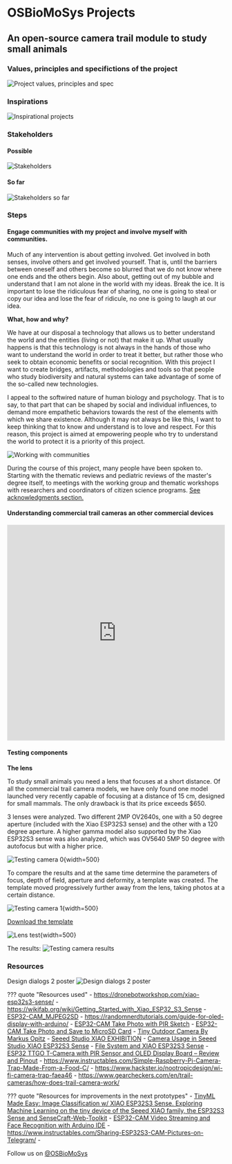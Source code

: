 # **OSBioMoSys Projects**

## An open-source camera trail module to study small animals

### Values, principles and specifictions of the project

![Project values, principles and spec](../images/MP_ProjectValuesPrincipleSpecs.jpg)

### Inspirations

![Inspirational projects](../images/MP_inspirations.jpg)

### Stakeholders

#### Possible
![Stakeholders](../images/MP_possibleStakeholders.jpg)

#### So far
![Stakeholders so far](../images/MP_Stackholders_sofar.PNG)


### Steps

#### Engage communities with my project and involve myself with communities.

Much of any intervention is about getting involved. Get involved in both senses, involve others and get involved yourself. That is, until the barriers between oneself and others become so blurred that we do not know where one ends and the others begin. Also about, getting out of my bubble and understand that I am not alone in the world with my ideas. Break the ice. It is important to lose the ridiculous fear of sharing, no one is going to steal or copy our idea and lose the fear of ridicule, no one is going to laugh at our idea.

**What, how and why?**

We have at our disposal a technology that allows us to better understand the world and the entities (living or not) that make it up. What usually happens is that this technology is not always in the hands of those who want to understand the world in order to treat it better, but rather those who seek to obtain economic benefits or social recognition. With this project I want to create bridges, artifacts, methodologies and tools so that people who study biodiversity and natural systems can take advantage of some of the so-called new technologies.

I appeal to the softwired nature of human biology and psychology. That is to say, to that part that can be shaped by social and individual influences, to demand more empathetic behaviors towards the rest of the elements with which we share existence. Although it may not always be like this, I want to keep thinking that to know and understand is to love and respect. For this reason, this project is aimed at empowering people who try to understand the world to protect it is a priority of this project.

![Working with communities](../images/MP_communities.PNG)

During the course of this project, many people have been spoken to. Starting with the thematic reviews and pediatric reviews of the master's degree itself, to meetings with the working group and thematic workshops with researchers and coordinators of citizen science programs. [See acknowledgments section.](../masterProject/MP-05-PeopleAcknowledgments.md) 


#### Understanding commercial trail cameras an other commercial devices

<iframe src="https://www.youtube.com/embed/Bn4BHyr0K_U?si=WTkQIoIbWOFq3Q-m" 
frameborder="0"
width="100%"
height="500"
allowfullscreen="true"
mozallowfullscreen="true"
webkitallowfullscreen="true">
</iframe>


#### Testing components

**The lens**

To study small animals you need a lens that focuses at a short distance. Of all the commercial trail camera models, we have only found one model launched very recently capable of focusing at a distance of 15 cm, designed for small mammals. The only drawback is that its price exceeds $650.

3 lenses were analyzed. Two different 2MP OV2640s, one with a 50 degree aperture (included with the Xiao ESP32S3 sense) and the other with a 120 degree aperture. A higher gamma model also supported by the Xiao ESP32S3 sense was also analyzed, which was OV5640 5MP 50 degree with autofocus but with a higher price.

![Testing camera 0](../images/MP_TestingCameras0.PNG){width=500}

To compare the results and at the same time determine the parameters of focus, depth of field, aperture and deformity, a template was created. The template moved progressively further away from the lens, taking photos at a certain distance.

![Testing camera 1](../images/MP_TestingCameras.PNG){width=500}

[Download the template](../files/CameraTesterTemplate.pdf)

![Lens test](../images/MP_CameraTest_template.PNG){width=500}

The results:
![Testing camera results](../images/MP_TestingCamerasResults.PNG)



### Resources

Design dialogs 2 poster
![Design dialogs 2 poster](../images/MP_poster1.jpg)


??? quote "Resources used"
    - https://dronebotworkshop.com/xiao-esp32s3-sense/
    - https://wikifab.org/wiki/Getting_Started_with_Xiao_ESP32_S3_Sense
    - [ESP32-CAM_MJPEG2SD](https://github.com/s60sc/ESP32-CAM_MJPEG2SD?tab=readme-ov-file#motion-detection-by-camera)
    - https://randomnerdtutorials.com/guide-for-oled-display-with-arduino/
    - [ESP32-CAM Take Photo with PIR Sketch](https://randomnerdtutorials.com/esp32-cam-pir-motion-detector-photo-capture/)
    - [ESP32-CAM Take Photo and Save to MicroSD Card](https://randomnerdtutorials.com/esp32-cam-take-photo-save-microsd-card/)
    - [Tiny Outdoor Camera By Markus Opitz](https://www.instructables.com/Tiny-Outdoor-Camera/)
    - [Seeed Studio XIAO EXHIBITION](https://wiki.seeedstudio.com/xiao_topic_page/)
    - [Camera Usage in Seeed Studio XIAO ESP32S3 Sense](https://wiki.seeedstudio.com/xiao_esp32s3_camera_usage/#taking-photos-with-the-camera)
    - [File System and XIAO ESP32S3 Sense](https://wiki.seeedstudio.com/xiao_esp32s3_sense_filesystem/)
    - [ESP32 TTGO T-Camera with PIR Sensor and OLED Display Board – Review and Pinout](https://makeradvisor.com/esp32-ttgo-t-camera-pir-sensor-oled/)
    - https://www.instructables.com/Simple-Raspberry-Pi-Camera-Trap-Made-From-a-Food-C/
    - https://www.hackster.io/nootropicdesign/wi-fi-camera-trap-faea46
    - https://www.gearcheckers.com/en/trail-cameras/how-does-trail-camera-work/
    
    
    
    
??? quote "Resources for improvements in the next prototypes"
    - [TinyML Made Easy: Image Classification w/ XIAO ESP32S3 Sense. Exploring Machine Learning on the tiny device of the Seeed XIAO family, the ESP32S3 Sense and SenseCraft-Web-Toolkit](https://www.hackster.io/mjrobot/tinyml-made-easy-image-classification-w-xiao-esp32s3-sense-cb42ae)
    - [ESP32-CAM Video Streaming and Face Recognition with Arduino IDE](https://randomnerdtutorials.com/esp32-cam-video-streaming-face-recognition-arduino-ide/)
    - https://www.instructables.com/Sharing-ESP32S3-CAM-Pictures-on-Telegram/
    - 


   
    

















Follow us on [@OSBioMoSys](https://www.instagram.com/osbiomosys/)